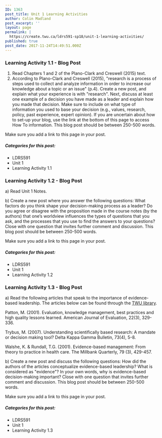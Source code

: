 ```yaml
---
ID: 1363
post_title: Unit 1 Learning Activities
author: Colin Madland
post_excerpt: ''
layout: page
permalink: |
  https://create.twu.ca/ldrs591-sp18/unit-1-learning-activities/
published: true
post_date: 2017-11-24T14:49:51.000Z
---
```


### Learning Activity 1.1 - Blog Post

1. Read Chapters 1 and 2 of the Plano-Clark and Creswell \(2015\) text.
2. According to Plano-Clark and Creswell \(2015\), "research is a process of steps used to collect and analyze information in order to increase our knowledge about a topic or an issue" \(p.4\).  Create a new post, and explain what your experience is with "research". Next, discuss at least one example of a decision you have made as a leader and explain how you made that decision. Make sure to include on what type of information you used to base your decision \(e.g., values, research, policy, past experience, expert opinion\). If you are uncertain about how to set-up your blog, use the link at the bottom of this page to access How To information. This blog post should be between 250-500 words.

Make sure you add a link to this page in your post.

##### Categories for this post:

* LDRS591
* Unit 1
* Learning Activity 1.1

### Learning Activity 1.2 - Blog Post

a\) Read Unit 1 Notes.

b\) Create a new post where you answer the following questions: What factors do you think shape your decision-making process as a leader? Do you agree or disagree with the proposition made in the course notes \(by the authors\) that one’s worldview influences the types of questions that you ask, and the processes that you use to find the answers to your questions? Close with one question that invites further comment and discussion. This blog post should be between 250-500 words.

Make sure you add a link to this page in your post.

##### Categories for this post:

* LDRS591
* Unit 1
* Learning Activity 1.2

### Learning Activity 1.3 - Blog Post

a\) Read the following articles that speak to the importance of evidence-based leadership. The articles below can be found through the [TWU library](https://twu.ca/library).

Patton, M.  \(2001\). Evaluation, knowledge management, best practices and high quality lessons learned. American Journal of Evaluation, 22\(3\), 329-336.

Trybus, M. \(2007\). Understanding scientifically based research: A mandate or decision making tool? Delta Kappa Gamma Bulletin, 73\(4\), 5-8.

Walshe, K. & Rundall, T.G. \(2001\). Evidence-based management: From theory to practice in health care. The Millbank Quarterly, 79 \(3\), 429-457.

b\) Create a new post and discuss the following questions: How did the authors of the articles conceptualize evidence-based leadership? What is considered as "evidence"? In your own words, why is evidence-based decision-making important? Close with one question that invites further comment and discussion. This blog post should be between 250-500 words.

Make sure you add a link to this page in your post.

##### Categories for this post:

* LDRS591
* Unit 1
* Learning Activity 1.3



